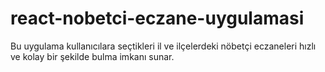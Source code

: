 # react-nobetci-eczane-uygulamasi
Bu uygulama kullanıcılara seçtikleri il ve ilçelerdeki nöbetçi eczaneleri hızlı ve kolay bir şekilde bulma imkanı sunar.
